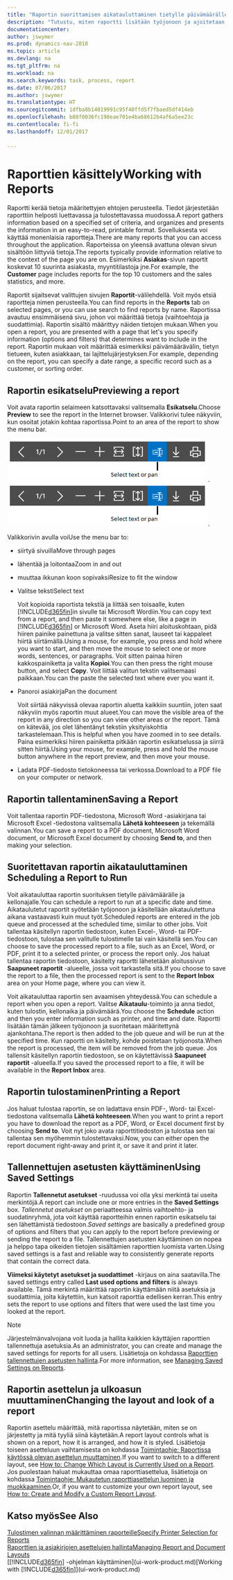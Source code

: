 ```yaml
---
title: "Raportin suorittamisen aikatauluttaminen tietylle päivämäärälle ja kellonajalle."
description: "Tutustu, miten raportti lisätään työjonoon ja ajoitetaan käsiteltäväksi tiettynä päivänä ja tiettyyn kellonaikaan."
documentationcenter: 
author: jswymer
ms.prod: dynamics-nav-2018
ms.topic: article
ms.devlang: na
ms.tgt_pltfrm: na
ms.workload: na
ms.search.keywords: task, process, report
ms.date: 07/06/2017
ms.author: jswymer
ms.translationtype: HT
ms.sourcegitcommit: 1dfba8b14019991c95f40ffd5f7fbaed5df414eb
ms.openlocfilehash: b88f0036fc198eae701e4ba68612b4af6a5ee23c
ms.contentlocale: fi-fi
ms.lasthandoff: 12/01/2017

---
```

# <a name="working-with-reports"></a><span data-ttu-id="aeada-103">Raporttien käsittely</span><span class="sxs-lookup"><span data-stu-id="aeada-103">Working with Reports</span></span>
<span data-ttu-id="aeada-104">Raportti kerää tietoja määritettyjen ehtojen perusteella. Tiedot järjestetään raporttiin helposti luettavassa ja tulostettavassa muodossa.</span><span class="sxs-lookup"><span data-stu-id="aeada-104">A report gathers information based on a specified set of criteria, and organizes and presents the information in an easy-to-read, printable format.</span></span> <span data-ttu-id="aeada-105">Sovelluksesta voi käyttää monenlaisia raportteja.</span><span class="sxs-lookup"><span data-stu-id="aeada-105">There are many reports that you can access throughout the application.</span></span> <span data-ttu-id="aeada-106">Raporteissa on yleensä avattuna olevan sivun sisältöön liittyviä tietoja.</span><span class="sxs-lookup"><span data-stu-id="aeada-106">The reports typically provide information relative to the context of the page you are on.</span></span> <span data-ttu-id="aeada-107">Esimerkiksi **Asiakas**-sivun raportit koskevat 10 suurinta asiakasta, myyntitilastoja jne.</span><span class="sxs-lookup"><span data-stu-id="aeada-107">For example, the **Customer** page includes reports for the top 10 customers and the sales statistics, and more.</span></span>

<span data-ttu-id="aeada-108">Raportit sijaitsevat valittujen sivujen **Raportit**-välilehdellä. Voit myös etsiä raportteja nimen perusteella.</span><span class="sxs-lookup"><span data-stu-id="aeada-108">You can find reports in the **Reports** tab on selected pages, or you can use search to find reports by name.</span></span> <span data-ttu-id="aeada-109">Raportissa avautuu ensimmäisenä sivu, johon voi määrittää tietoja (vaihtoehtoja ja suodattimia). Raportin sisältö määrittyy näiden tietojen mukaan.</span><span class="sxs-lookup"><span data-stu-id="aeada-109">When you open a report, you are presented with a page that let's you specify information (options and filters) that determines want to include in the report.</span></span> <span data-ttu-id="aeada-110">Raportin mukaan voit määrittää esimerkiksi päivämäärävälin, tietyn tietueen, kuten asiakkaan, tai lajittelujärjestyksen.</span><span class="sxs-lookup"><span data-stu-id="aeada-110">For example, depending on the report, you can specify a date range, a specific record such as a customer, or sorting order.</span></span>

## <a name="previewing-a-report"></a><span data-ttu-id="aeada-111">Raportin esikatselu</span><span class="sxs-lookup"><span data-stu-id="aeada-111">Previewing a report</span></span>
<span data-ttu-id="aeada-112">Voit avata raportin selaimeen katsottavaksi valitsemalla **Esikatselu**.</span><span class="sxs-lookup"><span data-stu-id="aeada-112">Choose **Preview** to see the report in the Internet browser.</span></span> <span data-ttu-id="aeada-113">Valikkorivi tulee näkyviin, kun osoitat jotakin kohtaa raportissa.</span><span class="sxs-lookup"><span data-stu-id="aeada-113">Point to an area of the report to show the menu bar.</span></span>  

<span data-ttu-id="aeada-114">![Raportin esikatselun työkalurivi](media/report_viewer.png "Raportin esikatselun työkalurivi").</span><span class="sxs-lookup"><span data-stu-id="aeada-114">![Report preview toolbar](media/report_viewer.png "Report preview toolbar").</span></span>

<span data-ttu-id="aeada-115">Valikkorivin avulla voi</span><span class="sxs-lookup"><span data-stu-id="aeada-115">Use the menu bar to:</span></span>

-   <span data-ttu-id="aeada-116">siirtyä sivuilla</span><span class="sxs-lookup"><span data-stu-id="aeada-116">Move through pages</span></span>
-   <span data-ttu-id="aeada-117">lähentää ja loitontaa</span><span class="sxs-lookup"><span data-stu-id="aeada-117">Zoom in and out</span></span>
-   <span data-ttu-id="aeada-118">muuttaa ikkunan koon sopivaksi</span><span class="sxs-lookup"><span data-stu-id="aeada-118">Resize to fit the window</span></span>
-   <span data-ttu-id="aeada-119">Valitse teksti</span><span class="sxs-lookup"><span data-stu-id="aeada-119">Select text</span></span>

    <span data-ttu-id="aeada-120">Voit kopioida raportista tekstiä ja liittää sen toisaalle, kuten [!INCLUDE[d365fin](includes/d365fin_md.md)]in sivulle tai Microsoft Wordiin.</span><span class="sxs-lookup"><span data-stu-id="aeada-120">You can copy text from a report, and then paste it somewhere else, like a page in [!INCLUDE[d365fin](includes/d365fin_md.md)] or Microsoft Word.</span></span>  <span data-ttu-id="aeada-121">Aseta hiiri aloituskohtaan, pidä hiiren painike painettuna ja valitse sitten sanat, lauseet tai kappaleet hiirtä siirtämällä.</span><span class="sxs-lookup"><span data-stu-id="aeada-121">Using a mouse, for example, you press and hold where you want to start, and then move the mouse to select one or more words, sentences, or paragraphs.</span></span> <span data-ttu-id="aeada-122">Voit sitten painaa hiiren kakkospainiketta ja valita **Kopioi**.</span><span class="sxs-lookup"><span data-stu-id="aeada-122">You can then press the right mouse button, and select **Copy**.</span></span> <span data-ttu-id="aeada-123">Voit liittää valitun tekstin valitsemaasi paikkaan.</span><span class="sxs-lookup"><span data-stu-id="aeada-123">You can the paste the selected text where ever you want it.</span></span>
-   <span data-ttu-id="aeada-124">Panoroi asiakirja</span><span class="sxs-lookup"><span data-stu-id="aeada-124">Pan the document</span></span>

    <span data-ttu-id="aeada-125">Voit siirtää näkyvissä olevaa raportin aluetta kaikkiin suuntiin, joten saat näkyviin myös raportin muut alueet.</span><span class="sxs-lookup"><span data-stu-id="aeada-125">You can move the visible area of the report in any direction so you can view other areas or the report.</span></span> <span data-ttu-id="aeada-126">Tämä on kätevää, jos olet lähentänyt tekstiin yksityiskohtia tarkastelemaan.</span><span class="sxs-lookup"><span data-stu-id="aeada-126">This is helpful when you have zoomed in to see details.</span></span>  <span data-ttu-id="aeada-127">Paina esimerkiksi hiiren painiketta pitkään raportin esikatselussa ja siirrä sitten hiirtä.</span><span class="sxs-lookup"><span data-stu-id="aeada-127">Using your mouse, for example, press and hold the mouse button anywhere in the report preview, and then move your mouse.</span></span>

-   <span data-ttu-id="aeada-128">Ladata PDF-tiedosto tietokoneessa tai verkossa.</span><span class="sxs-lookup"><span data-stu-id="aeada-128">Download to a PDF file on your computer or network.</span></span>


## <a name="saving-a-report"></a><span data-ttu-id="aeada-129">Raportin tallentaminen</span><span class="sxs-lookup"><span data-stu-id="aeada-129">Saving a Report</span></span>
<span data-ttu-id="aeada-130">Voit tallentaa raportin PDF-tiedostona, Microsoft Word -asiakirjana tai Microsoft Excel -tiedostona valitsemalla **Lähetä kohteeseen** ja tekemällä valinnan.</span><span class="sxs-lookup"><span data-stu-id="aeada-130">You can save a report to a PDF document, Microsoft Word document, or Microsoft Excel document by choosing **Send to**, and then making your selection.</span></span> 

## <span data-ttu-id="aeada-131"><a name="ScheduleReport"></a> Suoritettavan raportin aikatauluttaminen</span><span class="sxs-lookup"><span data-stu-id="aeada-131"><a name="ScheduleReport"></a> Scheduling a Report to Run</span></span>
<span data-ttu-id="aeada-132">Voit aikatauluttaa raportin suorituksen tietylle päivämäärälle ja kellonajalle.</span><span class="sxs-lookup"><span data-stu-id="aeada-132">You can schedule a report to run at a specific date and time.</span></span> <span data-ttu-id="aeada-133">Aikataulutetut raportit syötetään työjonoon ja käsitellään aikataulutettuna aikana vastaavasti kuin muut työt.</span><span class="sxs-lookup"><span data-stu-id="aeada-133">Scheduled reports are entered in the job queue and processed at the scheduled time, similar to other jobs.</span></span> <span data-ttu-id="aeada-134">Voit tallentaa käsitellyn raportin tiedostoon, kuten Excel-, Word- tai PDF-tiedostoon, tulostaa sen valitulle tulostimelle tai vain käsitellä sen.</span><span class="sxs-lookup"><span data-stu-id="aeada-134">You can choose to save the processed report to a file, such as an Excel, Word, or PDF, print it to a selected printer, or process the report only.</span></span> <span data-ttu-id="aeada-135">Jos haluat tallentaa raportin tiedostoon, käsitelty raportti lähetetään aloitussivun **Saapuneet raportit** -alueelle, jossa voit tarkastella sitä.</span><span class="sxs-lookup"><span data-stu-id="aeada-135">If you choose to save the report to a file, then the processed report is sent to the **Report Inbox** area on your Home page, where you can view it.</span></span>

<span data-ttu-id="aeada-136">Voit aikatauluttaa raportin sen avaamisen yhteydessä.</span><span class="sxs-lookup"><span data-stu-id="aeada-136">You can schedule a report when you open a report.</span></span> <span data-ttu-id="aeada-137">Valitse **Aikataulu**-toiminto ja anna tiedot, kuten tulostin, kellonaika ja päivämäärä.</span><span class="sxs-lookup"><span data-stu-id="aeada-137">You choose the **Schedule** action and then you enter information such as printer, and time and date.</span></span> <span data-ttu-id="aeada-138">Raportti lisätään tämän jälkeen työjonoon ja suoritetaan määritettynä ajankohtana.</span><span class="sxs-lookup"><span data-stu-id="aeada-138">The report is then added to the job queue and will be run at the specified time.</span></span> <span data-ttu-id="aeada-139">Kun raportti on käsitelty, kohde poistetaan työjonosta.</span><span class="sxs-lookup"><span data-stu-id="aeada-139">When the report is processed, the item will be removed from the job queue.</span></span> <span data-ttu-id="aeada-140">Jos tallensit käsitellyn raportin tiedostoon, se on käytettävissä **Saapuneet raportit** -alueella.</span><span class="sxs-lookup"><span data-stu-id="aeada-140">If you saved the processed report to a file, it will be available in the **Report Inbox** area.</span></span>

## <span data-ttu-id="aeada-141"><a name="PrintReport"></a>Raportin tulostaminen</span><span class="sxs-lookup"><span data-stu-id="aeada-141"><a name="PrintReport"></a>Printing a Report</span></span>
<span data-ttu-id="aeada-142">Jos haluat tulostaa raportin, se on ladattava ensin PDF-, Word- tai Excel-tiedostona valitsemalla **Lähetä kohteeseen**.</span><span class="sxs-lookup"><span data-stu-id="aeada-142">When you want to print a report you have to download the report as a PDF, Word, or Excel document first by choosing **Send to**.</span></span> <span data-ttu-id="aeada-143">Voit nyt joko avata raporttitiedoston ja tulostaa sen tai tallentaa sen myöhemmin tulostettavaksi.</span><span class="sxs-lookup"><span data-stu-id="aeada-143">Now, you can either open the report document right-away and print it, or save it and print it later.</span></span>

## <a name="using-saved-settings"></a><span data-ttu-id="aeada-144">Tallennettujen asetusten käyttäminen</span><span class="sxs-lookup"><span data-stu-id="aeada-144">Using Saved Settings</span></span>
<span data-ttu-id="aeada-145">Raportin **Tallennetut asetukset** -ruudussa voi olla yksi merkintä tai useita merkintöjä.</span><span class="sxs-lookup"><span data-stu-id="aeada-145">A report can include one or more entries in the **Saved Settings** box.</span></span> <span data-ttu-id="aeada-146">*Tallennetut asetukset* on periaatteessa valmis vaihtoehto- ja suodatinryhmä, jota voit käyttää raportteihin ennen raportin esikatselu tai sen lähettämistä tiedostoon.</span><span class="sxs-lookup"><span data-stu-id="aeada-146">*Saved settings* are basically a predefined group of options and filters that you can apply to the report before previewing or sending the report to a file.</span></span> <span data-ttu-id="aeada-147">Tallennettujen asetusten käyttäminen on nopea ja helppo tapa oikeiden tietojen sisältämien raporttien luomista varten.</span><span class="sxs-lookup"><span data-stu-id="aeada-147">Using saved settings is a fast and reliable way to consistently generate reports that contain the correct data.</span></span>

<span data-ttu-id="aeada-148">**Viimeksi käytetyt asetukset ja suodattimet** -kirjaus on aina saatavilla.</span><span class="sxs-lookup"><span data-stu-id="aeada-148">The saved settings entry called **Last used options and filters** is always available.</span></span> <span data-ttu-id="aeada-149">Tämä merkintä määrittää raportin käyttämään niitä asetuksia ja suodattimia, joita käytettiin, kun katsoit raporttia edellisen kerran.</span><span class="sxs-lookup"><span data-stu-id="aeada-149">This entry sets the report to use options and filters that were used the last time you looked at the report.</span></span>

>[!NOTE]
><span data-ttu-id="aeada-150">Järjestelmänvalvojana voit luoda ja hallita kaikkien käyttäjien raporttien tallennettuja asetuksia.</span><span class="sxs-lookup"><span data-stu-id="aeada-150">As an administrator, you can create and manage the saved settings for reports for all users.</span></span> <span data-ttu-id="aeada-151">Lisätietoja on kohdassa [Raporttien tallennettujen asetusten hallinta](reports-saving-reusing-settings.md).</span><span class="sxs-lookup"><span data-stu-id="aeada-151">For more information, see [Managing Saved Settings on Reports](reports-saving-reusing-settings.md).</span></span>

## <a name="changing-the-layout-and-look-of-a-report"></a><span data-ttu-id="aeada-152">Raportin asettelun ja ulkoasun muuttaminen</span><span class="sxs-lookup"><span data-stu-id="aeada-152">Changing the layout and look of a report</span></span>
<span data-ttu-id="aeada-153">Raportin asettelu määrittää, mitä raportissa näytetään, miten se on järjestetty ja mitä tyyliä siinä käytetään.</span><span class="sxs-lookup"><span data-stu-id="aeada-153">A report layout controls what is shown on a report, how it is arranged, and how it is styled.</span></span> <span data-ttu-id="aeada-154">Lisätietoja toiseen asetteluun vaihtamisesta on kohdassa [Toimintaohje: Raportissa käytössä olevan asettelun muuttaminen](ui-how-change-layout-currently-used-report.md).</span><span class="sxs-lookup"><span data-stu-id="aeada-154">If you want to switch to a different layout, see [How to: Change Which Layout is Currently Used on a Report](ui-how-change-layout-currently-used-report.md).</span></span> <span data-ttu-id="aeada-155">Jos puolestaan haluat mukauttaa omaa raporttiasettelua, lisätietoja on kohdassa [Toimintaohje: Mukautetun raporttiasettelun luominen ja muokkaaminen](ui-how-create-custom-report-layout.md).</span><span class="sxs-lookup"><span data-stu-id="aeada-155">Or, if you want to customize your own report layout, see [How to: Create and Modify a Custom Report Layout](ui-how-create-custom-report-layout.md).</span></span>

## <a name="see-also"></a><span data-ttu-id="aeada-156">Katso myös</span><span class="sxs-lookup"><span data-stu-id="aeada-156">See Also</span></span>
[<span data-ttu-id="aeada-157">Tulostimen valinnan määrittäminen raporteille</span><span class="sxs-lookup"><span data-stu-id="aeada-157">Specify Printer Selection for Reports</span></span>](ui-specify-printer-selection-reports.md)  
[<span data-ttu-id="aeada-158">Raporttien ja asiakirjojen asettelujen hallinta</span><span class="sxs-lookup"><span data-stu-id="aeada-158">Managing Report and Document Layouts</span></span>](ui-manage-report-layouts.md)  
<span data-ttu-id="aeada-159">[[!INCLUDE[d365fin](includes/d365fin_md.md)] -ohjelman käyttäminen](ui-work-product.md)</span><span class="sxs-lookup"><span data-stu-id="aeada-159">[Working with [!INCLUDE[d365fin](includes/d365fin_md.md)]](ui-work-product.md)</span></span>

